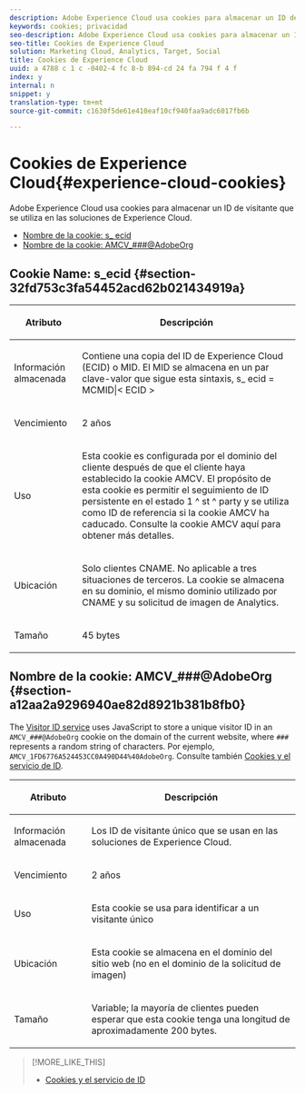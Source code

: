 ```yaml
---
description: Adobe Experience Cloud usa cookies para almacenar un ID de visitante que se utiliza en las soluciones de Experience Cloud.
keywords: cookies; privacidad
seo-description: Adobe Experience Cloud usa cookies para almacenar un ID de visitante que se utiliza en las soluciones de Experience Cloud.
seo-title: Cookies de Experience Cloud
solution: Marketing Cloud, Analytics, Target, Social
title: Cookies de Experience Cloud
uuid: a 4788 c 1 c -0402-4 fc 8-b 894-cd 24 fa 794 f 4 f
index: y
internal: n
snippet: y
translation-type: tm+mt
source-git-commit: c1630f5de61e410eaf10cf940faa9adc6017fb6b

---
```



# Cookies de Experience Cloud{#experience-cloud-cookies}

Adobe Experience Cloud usa cookies para almacenar un ID de visitante que se utiliza en las soluciones de Experience Cloud.

* [Nombre de la cookie: s_ ecid](../cookies-overview/cookies-mc.md#section-32fd753c3fa54452acd62b021434919a)
* [Nombre de la cookie: AMCV_###@AdobeOrg](../cookies-overview/cookies-mc.md#section-a12aa2a9296940ae82d8921b381b8fb0)

## Cookie Name: s_ecid {#section-32fd753c3fa54452acd62b021434919a}

<table id="table_FF4C70D3D4CC425BA65162D5A9504F7D"> 
 <thead> 
  <tr> 
   <th colname="col1" class="entry"> <p>Atributo </p> </th> 
   <th colname="col2" class="entry"> <p>Descripción </p> </th> 
  </tr> 
 </thead>
 <tbody> 
  <tr> 
   <td colname="col1"> <p>Información almacenada </p> </td> 
   <td colname="col2"> <p> Contiene una copia del ID de Experience Cloud (ECID) o MID. El MID se almacena en un par clave-valor que sigue esta sintaxis, s_ ecid = MCMID|&lt; ECID &gt; </p> </td> 
  </tr> 
  <tr> 
   <td colname="col1"> <p> Vencimiento </p> </td> 
   <td colname="col2"> <p>2 años </p> </td> 
  </tr> 
  <tr> 
   <td colname="col1"> <p> Uso </p> </td> 
   <td colname="col2"> <p>Esta cookie es configurada por el dominio del cliente después de que el cliente haya establecido la cookie AMCV. El propósito de esta cookie es permitir el seguimiento de ID persistente en el estado 1 ^ st ^ party y se utiliza como ID de referencia si la cookie AMCV ha caducado. Consulte la cookie AMCV aquí para obtener más detalles. </p> </td> 
  </tr> 
  <tr> 
   <td colname="col1"> <p> Ubicación </p> </td> 
   <td colname="col2"> <p>Solo clientes CNAME. No aplicable a tres situaciones de terceros. La cookie se almacena en su dominio, el mismo dominio utilizado por CNAME y su solicitud de imagen de Analytics. </p> </td> 
  </tr> 
  <tr> 
   <td colname="col1"> <p> Tamaño </p> </td> 
   <td colname="col2"> <p>45 bytes </p> </td> 
  </tr> 
 </tbody> 
</table>

## Nombre de la cookie: AMCV_###@AdobeOrg {#section-a12aa2a9296940ae82d8921b381b8fb0}

The [Visitor ID service](https://marketing.adobe.com/resources/help/en_US/mcvid/) uses JavaScript to store a unique visitor ID in an `AMCV_###@AdobeOrg` cookie on the domain of the current website, where `###` represents a random string of characters. Por ejemplo, `AMCV_1FD6776A524453CC0A490D44%40AdobeOrg`. Consulte también [Cookies y el servicio de ID](https://marketing.adobe.com/resources/help/en_US/mcvid/mcvid_cookies.html).

<table id="table_1883C0836C1E4AF5A262FBF5000C1B11"> 
 <thead> 
  <tr> 
   <th colname="col1" class="entry"> <p>Atributo </p> </th> 
   <th colname="col2" class="entry"> <p>Descripción </p> </th> 
  </tr> 
 </thead>
 <tbody> 
  <tr> 
   <td colname="col1"> <p>Información almacenada </p> </td> 
   <td colname="col2"> <p> Los ID de visitante único que se usan en las soluciones de Experience Cloud. </p> </td> 
  </tr> 
  <tr> 
   <td colname="col1"> <p> Vencimiento </p> </td> 
   <td colname="col2"> <p> 2 años </p> </td> 
  </tr> 
  <tr> 
   <td colname="col1"> <p> Uso </p> </td> 
   <td colname="col2"> <p> Esta cookie se usa para identificar a un visitante único </p> </td> 
  </tr> 
  <tr> 
   <td colname="col1"> <p> Ubicación </p> </td> 
   <td colname="col2"> <p> Esta cookie se almacena en el dominio del sitio web (no en el dominio de la solicitud de imagen) </p> </td> 
  </tr> 
  <tr> 
   <td colname="col1"> <p> Tamaño </p> </td> 
   <td colname="col2"> <p> Variable; la mayoría de clientes pueden esperar que esta cookie tenga una longitud de aproximadamente 200 bytes. </p> </td> 
  </tr> 
 </tbody> 
</table>

>[!MORE_LIKE_THIS]
>
>* [Cookies y el servicio de ID](https://marketing.adobe.com/resources/help/en_US/mcvid/mcvid_cookies.html)

